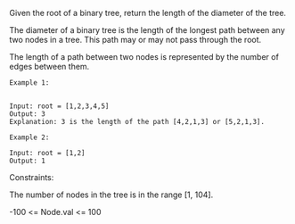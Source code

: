 Given the root of a binary tree, return the length of the diameter of the tree.

The diameter of a binary tree is the length of the longest path between any two nodes in a tree. This path may or may not pass through the root.

The length of a path between two nodes is represented by the number of edges between them.

 ```
Example 1:


Input: root = [1,2,3,4,5]
Output: 3
Explanation: 3 is the length of the path [4,2,1,3] or [5,2,1,3].
```
```
Example 2:

Input: root = [1,2]
Output: 1
 ```

Constraints:

The number of nodes in the tree is in the range [1, 104].

-100 <= Node.val <= 100
